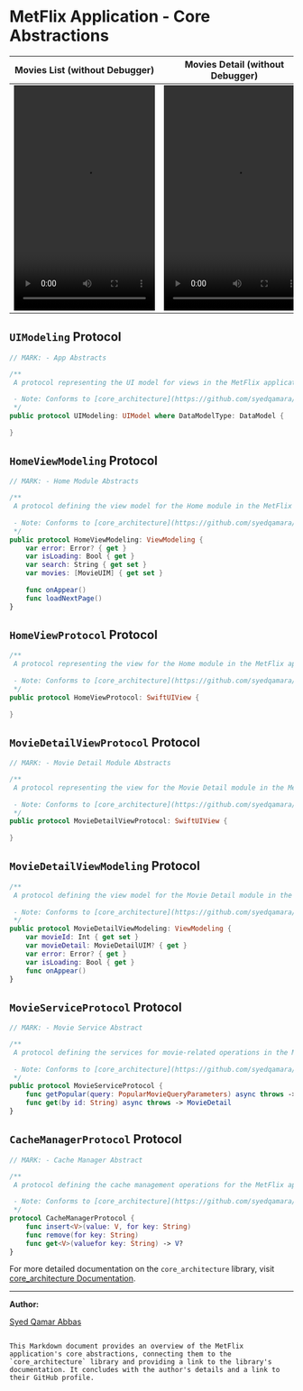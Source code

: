 # MetFlix Application - Core Abstractions

| Movies List (without Debugger) | Movies Detail (without Debugger) | Movies Detail (Debugger) |
|-------|-------|-------|
|  <video width="250" height="400" src="https://github.com/syedqamara/MetFlix/raw/main/assets/5058871/9a7b4954-7865-420e-879a-87c45b4d003c" type="video/mp4"></video>  | <video width="250" height="400" src="https://github.com/syedqamara/MetFlix/assets/5058871/b139d84d-21c9-45d7-b717-c26098601a7c" type="video/mp4"></video>   | <video width="250" height="400" src="https://github.com/syedqamara/MetFlix/assets/5058871/1d81bfee-03c6-4c5b-95f1-31cab8d48f98" type="video/mp4"></video>   |







## `UIModeling` Protocol

```swift
// MARK: - App Abstracts

/**
 A protocol representing the UI model for views in the MetFlix application.
 
 - Note: Conforms to [core_architecture](https://github.com/syedqamara/core_architecture)'s `UIModel` protocol with associated type `DataModelType` restricted to `DataModel`.
 */
public protocol UIModeling: UIModel where DataModelType: DataModel {
    
}
```
## `HomeViewModeling` Protocol

```swift
// MARK: - Home Module Abstracts

/**
 A protocol defining the view model for the Home module in the MetFlix application.
 
 - Note: Conforms to [core_architecture](https://github.com/syedqamara/core_architecture)'s `ViewModeling` protocol.
 */
public protocol HomeViewModeling: ViewModeling {
    var error: Error? { get }
    var isLoading: Bool { get }
    var search: String { get set }
    var movies: [MovieUIM] { get set }
    
    func onAppear()
    func loadNextPage()
}
```

## `HomeViewProtocol` Protocol

```swift
/**
 A protocol representing the view for the Home module in the MetFlix application.
 
 - Note: Conforms to [core_architecture](https://github.com/syedqamara/core_architecture)'s `SwiftUIView` protocol.
 */
public protocol HomeViewProtocol: SwiftUIView {
    
}
```

## `MovieDetailViewProtocol` Protocol

```swift
// MARK: - Movie Detail Module Abstracts

/**
 A protocol representing the view for the Movie Detail module in the MetFlix application.
 
 - Note: Conforms to [core_architecture](https://github.com/syedqamara/core_architecture)'s `SwiftUIView` protocol.
 */
public protocol MovieDetailViewProtocol: SwiftUIView {
    
}
```

## `MovieDetailViewModeling` Protocol

```swift
/**
 A protocol defining the view model for the Movie Detail module in the MetFlix application.
 
 - Note: Conforms to [core_architecture](https://github.com/syedqamara/core_architecture)'s `ViewModeling` protocol.
 */
public protocol MovieDetailViewModeling: ViewModeling {
    var movieId: Int { get set }
    var movieDetail: MovieDetailUIM? { get }
    var error: Error? { get }
    var isLoading: Bool { get }
    func onAppear()
}
```

## `MovieServiceProtocol` Protocol

```swift
// MARK: - Movie Service Abstract

/**
 A protocol defining the services for movie-related operations in the MetFlix application.
 
 - Note: Conforms to [core_architecture](https://github.com/syedqamara/core_architecture)'s service protocol with asynchronous methods.
 */
public protocol MovieServiceProtocol {
    func getPopular(query: PopularMovieQueryParameters) async throws -> PaginatedResult<Movie>
    func get(by id: String) async throws -> MovieDetail
}
```

## `CacheManagerProtocol` Protocol

```swift
// MARK: - Cache Manager Abstract

/**
 A protocol defining the cache management operations for the MetFlix application.
 
 - Note: Conforms to [core_architecture](https://github.com/syedqamara/core_architecture)'s cache manager protocol.
 */
protocol CacheManagerProtocol {
    func insert<V>(value: V, for key: String)
    func remove(for key: String)
    func get<V>(valuefor key: String) -> V?
}
```

For more detailed documentation on the `core_architecture` library, visit [core_architecture Documentation](https://github.com/syedqamara/core_architecture).

---

**Author:**

[Syed Qamar Abbas](https://github.com/syedqamara)
```

This Markdown document provides an overview of the MetFlix application's core abstractions, connecting them to the `core_architecture` library and providing a link to the library's documentation. It concludes with the author's details and a link to their GitHub profile.
